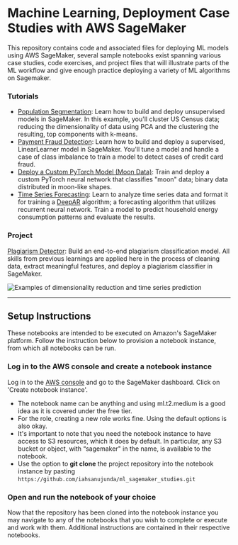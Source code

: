 # Machine Learning, Deployment Case Studies with AWS SageMaker

This repository contains code and associated files for deploying ML models using AWS SageMaker, several sample notebooks exist spanning various case studies, code exercises, and project files that will illustrate parts of the ML workflow and give enough practice deploying a variety of ML algorithms on Sagemaker.

### Tutorials

* [Population Segmentation](./Population_Segmentation): Learn how to build and deploy unsupervised models in SageMaker. In this example, you'll cluster US Census data; reducing the dimensionality of data using PCA and the clustering the resulting, top components with k-means.
* [Payment Fraud Detection](./Payment_Fraud_Detection): Learn how to build and deploy a supervised, LinearLearner model in SageMaker. You'll tune a model and handle a case of class imbalance to train a model to detect cases of credit card fraud.
* [Deploy a Custom PyTorch Model (Moon Data)](./Moon_Data): Train and deploy a custom PyTorch neural network that classifies "moon" data; binary data distributed in moon-like shapes.
* [Time Series Forecasting](./Time_Series_Forecasting): Learn to analyze time series data and format it for training a [DeepAR](https://docs.aws.amazon.com/sagemaker/latest/dg/deepar.html) algorithm; a forecasting algorithm that utilizes recurrent neural network. Train a model to predict household energy consumption patterns and evaluate the results.

### Project

[Plagiarism Detector](./Project_Plagiarism_Detection): Build an end-to-end plagiarism classification model. All skills from previous learnings are applied here in the process of cleaning data, extract meaningful features, and deploy a plagiarism classifier in SageMaker.

![Examples of dimensionality reduction and time series prediction](./Time_Series_Forecasting/notebook_ims/example_applications.png)

---

## Setup Instructions

These notebooks are intended to be executed on Amazon's SageMaker platform. Follow the instruction below to provision a notebook instance, from which all notebooks can be run.

### Log in to the AWS console and create a notebook instance

Log in to the [AWS console](https://console.aws.amazon.com) and go to the SageMaker dashboard. Click on 'Create notebook instance'.
* The notebook name can be anything and using ml.t2.medium is a good idea as it is covered under the free tier. 
* For the role, creating a new role works fine. Using the default options is also okay. 
* It's important to note that you need the notebook instance to have access to S3 resources, which it does by default. In particular, any S3 bucket or object, with “sagemaker" in the name, is available to the notebook.
* Use the option to **git clone** the project repository into the notebook instance by pasting `https://github.com/iahsanujunda/ml_sagemaker_studies.git`

### Open and run the notebook of your choice

Now that the repository has been cloned into the notebook instance you may navigate to any of the notebooks that you wish to complete or execute and work with them. Additional instructions are contained in their respective notebooks.
